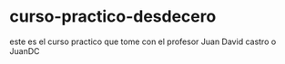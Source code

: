 # curso-practico-desdecero
este es el curso practico que tome con el profesor Juan David castro o JuanDC
